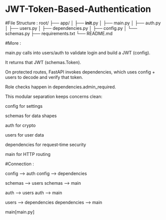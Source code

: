 # JWT-Token-Based-Authentication

#File Structure :
root/
├── app/
│   ├── __init__.py
│   ├── main.py
│   ├── auth.py
│   ├── users.py
│   ├── dependencies.py
│   ├── config.py
│   └── schemas.py
├── requirements.txt
└── README.md


#More :

main.py calls into users/auth to validate login and build a JWT (config).

It returns that JWT (schemas.Token).

On protected routes, FastAPI invokes dependencies, which uses config + users to decode and verify that token.

Role checks happen in dependencies.admin_required.

This modular separation keeps concerns clean:

config for settings

schemas for data shapes

auth for crypto

users for user data

dependencies for request‑time security

main for HTTP routing


#Connection :

config --> auth
config --> dependencies

schemas --> users
schemas --> main

auth --> users
auth --> main

users --> dependencies
dependencies --> main

main[main.py] 

